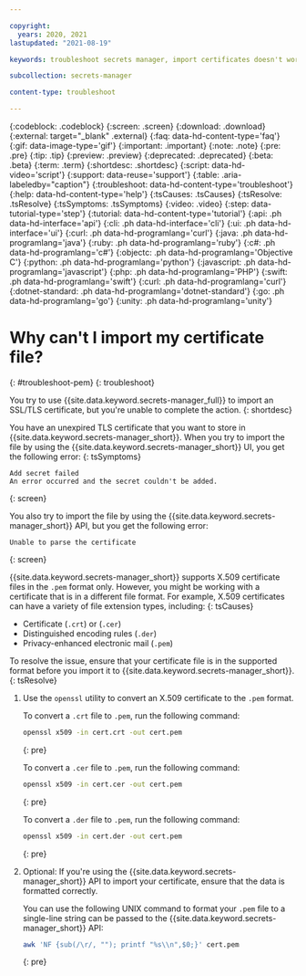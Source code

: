 ```yaml
---

copyright:
  years: 2020, 2021
lastupdated: "2021-08-19"

keywords: troubleshoot secrets manager, import certificates doesn't work, can't import certificate, convert crt to pem, convert cer to pem, convert der to pem, convert certificate file to pem

subcollection: secrets-manager

content-type: troubleshoot

---
```


{:codeblock: .codeblock}
{:screen: .screen}
{:download: .download}
{:external: target="_blank" .external}
{:faq: data-hd-content-type='faq'}
{:gif: data-image-type='gif'}
{:important: .important}
{:note: .note}
{:pre: .pre}
{:tip: .tip}
{:preview: .preview}
{:deprecated: .deprecated}
{:beta: .beta}
{:term: .term}
{:shortdesc: .shortdesc}
{:script: data-hd-video='script'}
{:support: data-reuse='support'}
{:table: .aria-labeledby="caption"}
{:troubleshoot: data-hd-content-type='troubleshoot'}
{:help: data-hd-content-type='help'}
{:tsCauses: .tsCauses}
{:tsResolve: .tsResolve}
{:tsSymptoms: .tsSymptoms}
{:video: .video}
{:step: data-tutorial-type='step'}
{:tutorial: data-hd-content-type='tutorial'}
{:api: .ph data-hd-interface='api'}
{:cli: .ph data-hd-interface='cli'}
{:ui: .ph data-hd-interface='ui'}
{:curl: .ph data-hd-programlang='curl'}
{:java: .ph data-hd-programlang='java'}
{:ruby: .ph data-hd-programlang='ruby'}
{:c#: .ph data-hd-programlang='c#'}
{:objectc: .ph data-hd-programlang='Objective C'}
{:python: .ph data-hd-programlang='python'}
{:javascript: .ph data-hd-programlang='javascript'}
{:php: .ph data-hd-programlang='PHP'}
{:swift: .ph data-hd-programlang='swift'}
{:curl: .ph data-hd-programlang='curl'}
{:dotnet-standard: .ph data-hd-programlang='dotnet-standard'}
{:go: .ph data-hd-programlang='go'}
{:unity: .ph data-hd-programlang='unity'}


# Why can't I import my certificate file?
{: #troubleshoot-pem}
{: troubleshoot}

You try to use {{site.data.keyword.secrets-manager_full}} to import an SSL/TLS certificate, but you're unable to complete the action.
{: shortdesc}


You have an unexpired TLS certificate that you want to store in {{site.data.keyword.secrets-manager_short}}. When you try to import the file by using the {{site.data.keyword.secrets-manager_short}} UI, you get the following error:
{: tsSymptoms}

```
Add secret failed
An error occurred and the secret couldn't be added.
```
{: screen}

You also try to import the file by using the {{site.data.keyword.secrets-manager_short}} API, but you get the following error:

```
Unable to parse the certificate
```
{: screen}

{{site.data.keyword.secrets-manager_short}} supports X.509 certificate files in the `.pem` format only. However, you might be working with a certificate that is in a different file format. For example, X.509 certificates can have a variety of file extension types, including:
{: tsCauses}

- Certificate (`.crt`) or (`.cer`)
- Distinguished encoding rules (`.der`)
- Privacy-enhanced electronic mail (`.pem`)

To resolve the issue, ensure that your certificate file is in the supported format before you import it to {{site.data.keyword.secrets-manager_short}}.
{: tsResolve}

1. Use the `openssl` utility to convert an X.509 certificate to the `.pem` format.

    To convert a `.crt` file to `.pem`, run the following command:

    ```sh
    openssl x509 -in cert.crt -out cert.pem
    ```
    {: pre}

    To convert a `.cer` file to `.pem`, run the following command:

    ```sh
    openssl x509 -in cert.cer -out cert.pem
    ```
    {: pre}

    To convert a `.der` file to `.pem`, run the following command:

    ```sh
    openssl x509 -in cert.der -out cert.pem
    ```
    {: pre}

2. Optional: If you're using the {{site.data.keyword.secrets-manager_short}} API to import your certificate, ensure that the data is formatted correctly.

    You can use the following UNIX command to format your `.pem` file to a single-line string can be passed to the {{site.data.keyword.secrets-manager_short}} API:

    ```sh
    awk 'NF {sub(/\r/, ""); printf "%s\\n",$0;}' cert.pem
    ```
    {: pre}






